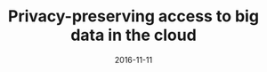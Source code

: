 ---
title: "Privacy-preserving access to big data in the cloud"
authors:
- Li Peng
- Guo Song
- Miyazaki Toshiaki
- Xie Miao
- Hu Jiankun
- Zhuang Weihua

date: "2016-11-11"
doi: ""

# Publication type.
# 1 = Conference paper; 2 = Journal article;
# 3 = Preprint Paper; 4 = Report; 5 = Book; 6 = Book section;
# 7 = Thesis; 8 = Patent
publication_types: ["2"]

# Publication name and optional abbreviated publication name.
publication: "*IEEE Cloud Computing*"
publication_short: ""

url_pdf: https://ieeexplore.ieee.org/abstract/document/7742270
# url_code: ''
# url_dataset: ''
# url_poster: ''
# url_project: ''
# url_slides: ''
# url_video: ''

---
